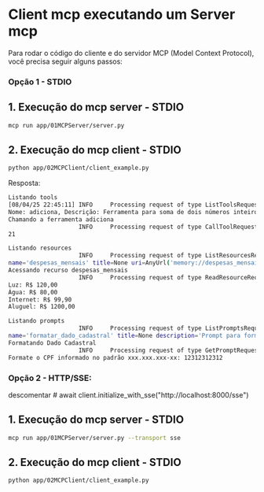 # Client mcp executando um Server mcp

Para rodar o código do cliente e do servidor MCP (Model Context Protocol), você precisa seguir alguns passos:

### Opção 1 - STDIO

## 1. Execução do mcp server - STDIO

```bash
mcp run app/01MCPServer/server.py
```

## 2. Execução do mcp client - STDIO

```bash
python app/02MCPClient/client_example.py
```

Resposta:

```bash
Listando tools
[08/04/25 22:45:11] INFO     Processing request of type ListToolsRequest                  server.py:625
Nome: adiciona, Descrição: Ferramenta para soma de dois números inteiros
Chamando a ferramenta adiciona
                    INFO     Processing request of type CallToolRequest                   server.py:625
21

Listando resources
                    INFO     Processing request of type ListResourcesRequest              server.py:625
name='despesas_mensais' title=None uri=AnyUrl('memory://despesas_mensais') description='Lista de despesas mensais registradas' mimeType='text/plain' size=None annotations=None meta=None
Acessando recurso despesas_mensais
                    INFO     Processing request of type ReadResourceRequest               server.py:625
Luz: R$ 120,00
Água: R$ 80,00
Internet: R$ 99,90
Aluguel: R$ 1200,00

Listando prompts
                    INFO     Processing request of type ListPromptsRequest                server.py:625
name='formatar_dado_cadastral' title=None description='Prompt para formatar dados cadastrais' arguments=[PromptArgument(name='cpf', description=None, required=True)] meta=None
Formatando Dado Cadastral
                    INFO     Processing request of type GetPromptRequest                  server.py:625
Formate o CPF informado no padrão xxx.xxx.xxx-xx: 12312312312
```

### Opção 2 - HTTP/SSE:

descomentar # await client.initialize_with_sse("http://localhost:8000/sse")

## 1. Execução do mcp server - STDIO

```bash
mcp run app/01MCPServer/server.py --transport sse
```

## 2. Execução do mcp client - STDIO

```bash
python app/02MCPClient/client_example.py
```
